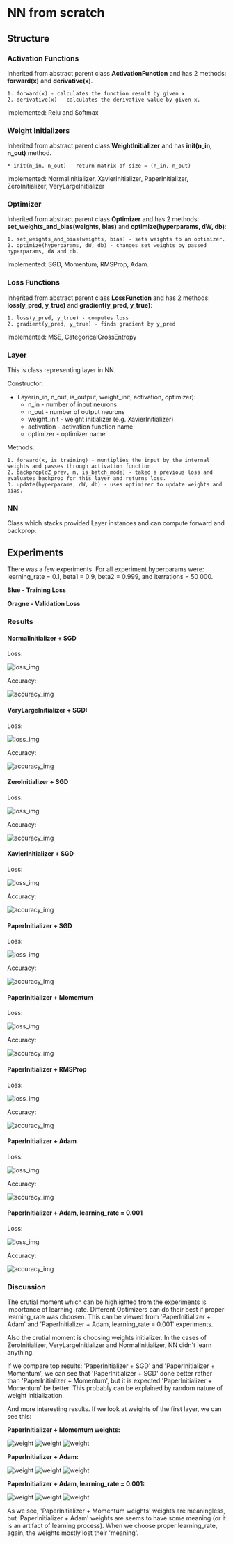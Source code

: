 
# NN from scratch
## Structure
### Activation Functions
Inherited from abstract parent class **ActivationFunction** and has 2 methods: **forward(x)** and **derivative(x)**.

    1. forward(x) - calculates the function result by given x.
    2. derivative(x) - calculates the derivative value by given x.

Implemented: Relu and Softmax

### Weight Initializers
Inherited from abstract parent class **WeightInitializer** and has **init(n_in, n_out)** method.

    * init(n_in, n_out) - return matrix of size = (n_in, n_out)

Implemented: NormalInitializer, XavierInitializer, PaperInitializer, ZeroInitializer, VeryLargeInitializer

### Optimizer
Inherited from abstract parent class **Optimizer** and has 2 methods: **set_weights_and_bias(weights, bias)** and **optimize(hyperparams, dW, db)**:

    1. set_weights_and_bias(weights, bias) - sets weights to an optimizer.
    2. optimize(hyperparams, dW, db) - changes set weights by passed hyperparams, dW and db.

Implemented: SGD, Momentum, RMSProp, Adam.

### Loss Functions
Inherited from abstract parent class **LossFunction** and has 2 methods: **loss(y_pred, y_true)** and **gradient(y_pred, y_true)**:

    1. loss(y_pred, y_true) - computes loss
    2. gradient(y_pred, y_true) - finds gradient by y_pred

Implemented: MSE, CategoricalCrossEntropy

### Layer
This is class representing layer in NN.

Constructor:
- Layer(n_in, n_out, is_output, weight_init, activation, optimizer):
    - n_in - number of input neurons
    - n_out - number of output neurons
    - weight_init - weight initializer (e.g. XavierInitializer)
    - activation - activation function name
    - optimizer - optimizer name

Methods:

    1. forward(x, is_training) - muntiplies the input by the internal weights and passes through activation function.
    2. backprop(dZ_prev, m, is_batch_mode) - taked a previous loss and evaluates backprop for this layer and returns loss.
    3. update(hyperparams, dW, db) - uses optimizer to update weights and bias.

### NN
Class which stacks provided Layer instances and can compute forward and backprop.

## Experiments
There was a few experiments. For all experiment hyperparams were: learning_rate = 0.1, beta1 = 0.9, beta2 = 0.999, and iterrations = 50 000.

**Blue - Training Loss**

**Oragne - Validation Loss**

### Results

#### NormalInitializer + SGD
Loss:

![loss_img](https://github.com/akmorihg/NN_from_scratch/blob/master/normal_weight_experiment/loss.png?raw=true)

Accuracy:

![accuracy_img](https://github.com/akmorihg/NN_from_scratch/blob/master/normal_weight_experiment/results.png?raw=true)

#### VeryLargeInitializer + SGD:
Loss:

![loss_img](https://github.com/akmorihg/NN_from_scratch/blob/master/large_weight_experiment/loss.png?raw=true)

Accuracy:

![accuracy_img](https://github.com/akmorihg/NN_from_scratch/blob/master/large_weight_experiment/results.png?raw=true)

#### ZeroInitializer + SGD
Loss:

![loss_img](https://github.com/akmorihg/NN_from_scratch/blob/master/zero_weight_experiment/loss.png?raw=true)

Accuracy:

![accuracy_img](https://github.com/akmorihg/NN_from_scratch/blob/master/zero_weight_experiment/results.png?raw=true)

#### XavierInitializer + SGD
Loss:

![loss_img](https://github.com/akmorihg/NN_from_scratch/blob/master/xavier_weight_experiment/loss.png?raw=true)

Accuracy:

![accuracy_img](https://github.com/akmorihg/NN_from_scratch/blob/master/xavier_weight_experiment/results.png?raw=true)

#### PaperInitializer + SGD
Loss:

![loss_img](https://github.com/akmorihg/NN_from_scratch/blob/master/paper_weight_experiment/loss.png?raw=true)

Accuracy:

![accuracy_img](https://github.com/akmorihg/NN_from_scratch/blob/master/paper_weight_experiment/results.png?raw=true)

#### PaperInitializer + Momentum
Loss:

![loss_img](https://github.com/akmorihg/NN_from_scratch/blob/master/paper_weights_momentum_optimizer_experiment/loss.png?raw=true)

Accuracy:

![accuracy_img](https://github.com/akmorihg/NN_from_scratch/blob/master/paper_weights_momentum_optimizer_experiment/results.png?raw=true)

#### PaperInitializer + RMSProp
Loss:

![loss_img](https://github.com/akmorihg/NN_from_scratch/blob/master/paper_weights_rmsprop_optimizer_experiment/loss.png?raw=true)

Accuracy:

![accuracy_img](https://github.com/akmorihg/NN_from_scratch/blob/master/paper_weights_rmsprop_optimizer_experiment/results.png?raw=true)

#### PaperInitializer + Adam
Loss:

![loss_img](https://github.com/akmorihg/NN_from_scratch/blob/master/paper_weights_adam_optimizer_experiment/loss.png?raw=true)

Accuracy:

![accuracy_img](https://github.com/akmorihg/NN_from_scratch/blob/master/paper_weights_adam_optimizer_experiment/results.png?raw=true)

#### PaperInitializer + Adam, learning_rate = 0.001
Loss:

![loss_img](https://github.com/akmorihg/NN_from_scratch/blob/master/paper_weights_adam_optimizer_proper_lr_experiment/loss.png?raw=true)

Accuracy:

![accuracy_img](https://github.com/akmorihg/NN_from_scratch/blob/master/paper_weights_adam_optimizer_proper_lr_experiment/results.png?raw=true)


### Discussion
The crutial moment which can be highlighted from the experiments is importance of learning_rate. Different Optimizers can do their best if proper learning_rate was choosen. This can be viewed from 'PaperInitializer + Adam' and 'PaperInitializer + Adam, learning_rate = 0.001' experiments.

Also the crutial moment is choosing weights initializer. In the cases of ZeroInitializer, VeryLargeInitializer and NormalInitializer, NN didn't learn anything.

If we compare top results: 'PaperInitializer + SGD' and 'PaperInitializer + Momentum', we can see that 'PaperInitializer + SGD' done better rather than 'PaperInitializer + Momentum', but it is expected 'PaperInitializer + Momentum' be better. This probably can be explained by random nature of weight initialization.

And more interesting results. If we look at weights of the first layer, we can see this:

**PaperInitializer + Momentum weights:**

![weight](https://github.com/akmorihg/NN_from_scratch/blob/master/paper_weights_momentum_optimizer_experiment/weights/weight_1.png?raw=true)
![weight](https://github.com/akmorihg/NN_from_scratch/blob/master/paper_weights_momentum_optimizer_experiment/weights/weight_2.png?raw=true)
![weight](https://github.com/akmorihg/NN_from_scratch/blob/master/paper_weights_momentum_optimizer_experiment/weights/weight_3.png?raw=true)

**PaperInitializer + Adam:**

![weight](https://github.com/akmorihg/NN_from_scratch/blob/master/paper_weights_adam_optimizer_experiment/weights/weight_1.png?raw=true)
![weight](https://github.com/akmorihg/NN_from_scratch/blob/master/paper_weights_adam_optimizer_experiment/weights/weight_2.png?raw=true)
![weight](https://github.com/akmorihg/NN_from_scratch/blob/master/paper_weights_adam_optimizer_experiment/weights/weight_3.png?raw=true)

**PaperInitializer + Adam, learning_rate = 0.001:**

![weight](https://github.com/akmorihg/NN_from_scratch/blob/master/paper_weights_adam_optimizer_proper_lr_experiment/weights/weight_1.png?raw=true)
![weight](https://github.com/akmorihg/NN_from_scratch/blob/master/paper_weights_adam_optimizer_proper_lr_experiment/weights/weight_2.png?raw=true)
![weight](https://github.com/akmorihg/NN_from_scratch/blob/master/paper_weights_adam_optimizer_proper_lr_experiment/weights/weight_3.png?raw=true)

As we see, 'PaperInitializer + Momentum weights' weights are meaningless, but 'PaperInitializer + Adam' weights are seems to have some meaning (or it is an artifact of learning process). When we choose proper learning_rate, again, the weights mostly lost their 'meaning'.

